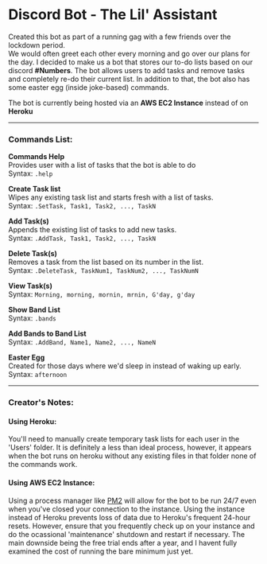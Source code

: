 # Discord Bot - The Lil' Assistant
Created this bot as part of a running gag with a few friends over the lockdown period.  
We would often greet each other every morning and go over our plans for the day. I decided to make us a bot that stores our to-do lists based on our discord **#Numbers**.
The bot allows users to add tasks and remove tasks and completely re-do their current list. In addition to that, the bot also has some easter egg (inside joke-based) commands.

The bot is currently being hosted via an **AWS EC2 Instance** instead of on **Heroku**

------------------------------------

### Commands List:
**Commands Help**  
Provides user with a list of tasks that the bot is able to do  
Syntax: `.help`

**Create Task list**  
Wipes any existing task list and starts fresh with a list of tasks.  
Syntax: `.SetTask, Task1, Task2, ..., TaskN`

**Add Task(s)**  
Appends the existing list of tasks to add new tasks.  
Syntax: `.AddTask, Task1, Task2, ..., TaskN`

**Delete Task(s)**  
Removes a task from the list based on its number in the list.  
Syntax: `.DeleteTask, TaskNum1, TaskNum2, ..., TaskNumN`

**View Task(s)**  
Syntax: `Morning, morning, mornin, mrnin, G'day, g'day`

**Show Band List**  
Syntax: `.bands`

**Add Bands to Band List**  
Syntax: `.AddBand, Name1, Name2, ..., NameN`

**Easter Egg**  
Created for those days where we'd sleep in instead of waking up early.  
Syntax: `afternoon`

-------------------------------

### Creator's Notes:
#### Using Heroku: 
You'll need to manually create temporary task lists for each user in the 'Users' folder. It is definitely a less than ideal process, however, it appears when the bot runs on heroku without any existing files in that folder none of the commands work.

#### Using AWS EC2 Instance:
Using a process manager like [PM2](https://www.npmjs.com/package/pm2) will allow for the bot to be run 24/7 even when you've closed your connection to the instance. Using the instance instead of Heroku prevents loss of data due to Heroku's frequent 24-hour resets. However, ensure that you frequently check up on your instance and do the ocassional 'maintenance' shutdown and restart if necessary. The main downside being the free trial ends after a year, and I havent fully examined the cost of running the bare minimum just yet.
